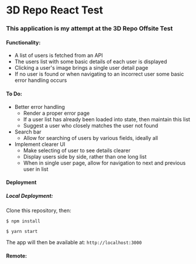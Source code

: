 # 3D Repo React Test

### This application is my attempt at the 3D Repo Offsite Test

#### Functionality:
* A list of users is fetched from an API
* The users list with some basic details of each user is displayed
* Clicking a user's image brings a single user detail page
* If no user is found or when navigating to an incorrect user some basic error handling occurs


#### To Do:
* Better error handling
	- Render a proper error page
	- If a user list has already been loaded into state, then maintain this list
	- Suggest a user who closely matches the user not found
* Search bar
	- Allow for searching of users by various fields, ideally all
* Implement clearer UI
	- Make selecting of user to see details clearer
	- Display users side by side, rather than one long list
	- When in single user page, allow for navigation to next and previous user in list


#### Deployment 
##### Local Deployment:
Clone this repository, then:

```
$ npm install

$ yarn start
```

The app will then be available at: ```http://localhost:3000```

#### Remote:
